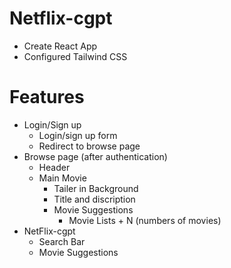 # Netflix-cgpt
 - Create React App
 - Configured Tailwind CSS

# Features
 - Login/Sign up 
   - Login/sign up form
   - Redirect to browse page
 - Browse page (after authentication) 
   - Header 
   - Main Movie
     - Tailer in Background
     - Title and discription
     - Movie Suggestions
         - Movie Lists + N (numbers of movies)
 - NetFlix-cgpt
   - Search Bar
   - Movie Suggestions

